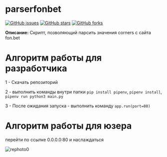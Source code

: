 # parserfonbet

[![GitHub issues](https://img.shields.io/github/issues/Foxius/parserfonbet?style=plastic)](https://github.com/Foxius/parserfonbet/issues) [![GitHub stars](https://img.shields.io/github/stars/Foxius/parserfonbet)](https://github.com/Foxius/parserfonbet/stargazers) [![GitHub forks](https://img.shields.io/github/forks/Foxius/parserfonbet)](https://github.com/Foxius/parserfonbet/network)


**Описание:** Скрипт, позволяющий парсить значения corners с сайта fon.bet

# Алгоритм работы для разработчика

1 - Скачать репозиторий

2 - выполнить команды внутри папки `pip install pipenv`, `pipenv install`, `pipenv run python3 main.py`

3 - После ожидания запуска - выполнить команду `app.run(port=80)`

# Алгоритм работы для юзера

перейти по ссылке 0.0.0.0:80 и наслаждаться

![rephoto0](https://media.discordapp.net/attachments/927545383612203018/1008059898191413358/unknown.png?width=433&height=473)
